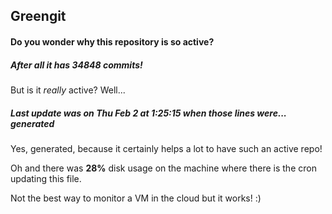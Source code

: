 ## Greengit

#### Do you wonder why this repository is so active?

##### After all it has 34848 commits!

But is it *really* active? Well...

##### Last update was on Thu Feb 2 at 1:25:15 when those lines were... generated

Yes, generated, because it certainly helps a lot to have such an active repo!

Oh and there was **28%** disk usage on the machine
where there is the cron updating this file.

Not the best way to monitor a VM in the cloud but it works! :)
